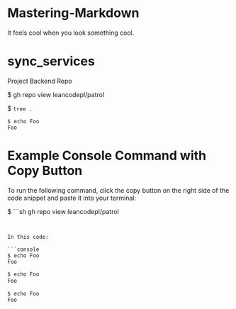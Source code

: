 # Mastering-Markdown
It feels cool when you look something cool. 


# sync_services
Project Backend Repo


$ gh repo view leancodepl/patrol

$ `tree .`


```console
$ echo Foo
Foo
```


# Example Console Command with Copy Button

To run the following command, click the copy button on the right side of the code snippet and paste it into your terminal:

$ ```sh
gh repo view leancodepl/patrol
```


In this code:

```console
$ echo Foo
Foo
```

```bash
$ echo Foo
Foo
```

```sh
$ echo Foo
Foo
```
